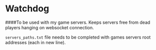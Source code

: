 # Watchdog

####To be used with my game servers. Keeps servers free from dead players hanging on websocket connection.

`servers_paths.txt` file needs to be completed with games servers root addresses (each in new line).